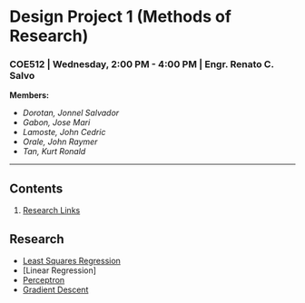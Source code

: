 # Design Project 1 (Methods of Research)
### COE512 | Wednesday, 2:00 PM - 4:00 PM | Engr. Renato C. Salvo

**Members:**
  * *Dorotan, Jonnel Salvador*
  * *Gabon, Jose Mari*
  * *Lamoste, John Cedric*
  * *Orale, John Raymer*
  * *Tan, Kurt Ronald*
---
## Contents

1. [Research Links](#Research)


## Research
* [Least Squares Regression](https://www.mathsisfun.com/data/least-squares-regression.html)
* [Linear Regression]
* [Perceptron](https://towardsdatascience.com/6-steps-to-write-any-machine-learning-algorithm-from-scratch-perceptron-case-study-335f638a70f3)
* [Gradient Descent](https://www.youtube.com/watch?v=sDv4f4s2SB8&feature=share)
